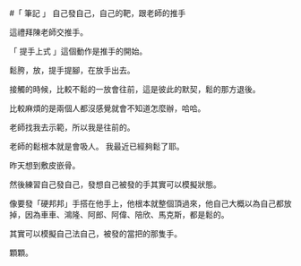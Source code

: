 #「 筆記 」 自己發自己，自己的靶，跟老師的推手

這禮拜陳老師交推手。

「 提手上式 」這個動作是推手的開始。

鬆胯，放，提手提腳，在放手出去。

接觸的時候，比較不鬆的一放會往前，這是彼此的默契，鬆的那方退後。

比較麻煩的是兩個人都沒感覺就會不知道怎麼辦，哈哈。

老師找我去示範，所以我是往前的。

老師的鬆根本就是會吸人。
我最近已經夠鬆了耶。

昨天想到敷皮嵌骨。

然後練習自己發自己，發想自己被發的手其實可以模擬狀態。

像要發「硬邦邦」手搭在他手上，他根本就整個頂過來，他自己大概以為自己都放掉，因為車車、鴻隆、阿郎、阿偉、陪欣、馬克斯，都是鬆的。

其實可以模擬自己法自己，被發的當把的那隻手。

顆顆。
